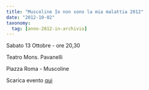 ```yaml
---
title: "Muscoline Io non sono la mia malattia 2012"
date: "2012-10-02"
taxonomy: 
  tag: [anno-2012-in-archivio]
---
```


Sabato 13 Ottobre - ore 20,30

Teatro Mons. Pavanelli

Piazza Roma - Muscoline

Scarica evento [qui](http://198.211.122.197/diabetwp/wordpress/wp-content/uploads/2012/10/muscoline-2012.pdf)
